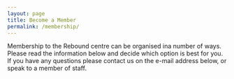 ```yaml
---
layout: page
title: Become a Member
permalink: /membership/
---
```


Membership to the Rebound centre can be organised ina number of ways.  Please read the information below and decide which option is best for you.  If you have any questions please contact us on the e-mail address below, or speak to a member of staff.